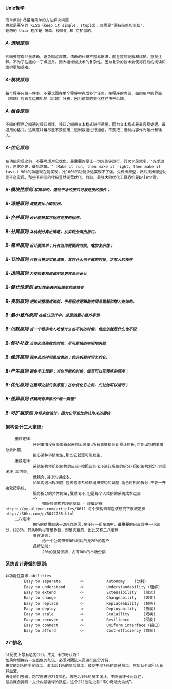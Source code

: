 #### Unix哲学 
    简单原则:尽量用简单的方法解决问题
    也就是著名的 KISS（keep it simple, stupid），意思是"保持简单和笨拙"。
    理想的 Unix 程序是 简单，模块化 和 可扩展的。
    
##### A-清晰原则
    代码要写得尽量清晰，避免晦涩难懂。清晰的代码不容易崩溃，而且容易理解和维护。重视注释。不为了性能的一丁点提升，而大幅增加技术的复杂性，因为复杂的技术会使得日后的阅读和维护更加艰难。

##### A-模块原则
    每个程序只做一件事，不要试图在单个程序中完成多个任务。在程序的内部，面向用户的界面（前端）应该与运算机制（后端）分离，因为前端的变化往往快于后端。

##### A-组合原则
    不同的程序之间通过接口相连。接口之间用文本格式进行通信，因为文本格式是最容易处理、最通用的格式。这就意味着尽量不要使用二进制数据进行通信，不要把二进制内容作为输出和输入。

##### A-优化原则
    在功能实现之前，不要考虑对它优化。最重要的是让一切先能够运行，其次才是效率。"先求运行，再求正确，最后求快。"（Make it run, then make it right, then make it fast.）90%的功能现在能实现，比100%的功能永远实现不了强。先做出原型，然后找出哪些功能不必实现，那些不用写的代码显然无需优化。目前，最强大的优化工具恐怕是Delete键。
    
##### B-模块性原则 `写简单的，通过干净的接口可被连接的部件；`
##### B-清楚原则 `清楚要比小聪明好。`
##### B-合并原则 `设计能被其它程序连接的程序。`
##### B-分离原则 `从机制分离出策略，从实现分离出接口。`
##### B-简单原则 `设计要简单；只有当你需要的时候，增加复杂性；`
##### B-节俭原则 `只有当被证实是清晰，其它什么也不做的时候，才写大的程序`
##### B-透明原则 `为使检查和调试明显更容易而设计`
##### B-健壮性原则 `健壮性是透明和简单的追随者`
##### B-表现原则 `把知识整理成资料，于是程序逻辑能变得易理解和精力充沛的。`
##### B-最小意外原则 `在接口设计中，总是做最小意外事情`
##### B-沉默原则 `当一个程序令人吃惊什么也不说的时候，他应该就是什么也不说`
##### B-修补补救 `当你必须失败的时候，尽可能快的吵闹地失败`
##### B-经济原则 `程序员的时间是宝贵的；优先机器时间节约它。`
##### B-产生原则 `避免手工堆砌；当你可能的时候，编写可以写程序的程序；`
##### B-优化原则 `在雕琢之前先有原型；在你优化它之前，先让他可以运行；`
##### B-差异原则 `怀疑所有声称的“唯一真理“`
##### B-可扩展原则 `为将来做设计，因为它可能比你认为来的要快`
    
#### 架构设计三大定律:
    	墨菲定律:
    			任何事情没有表面看起来那么简单,所有事情都会比预计的长,可能出错的事情总会出错,
    			担心某种事情发生,那么它就更可能发生.
    	康威定律:
    			系统架构师组织架构的反应-按照业务闭环进行系统的拆分/组织架构划分,实现闭环,高内聚,
    			低耦合,减少沟通成本.
    			如果沟通出现问题-应该考虑系统和组织架构的调整-适合时机的拆分,不要一开始就把系统,
    			服务拆分的非常的细,虽然闭环,但是每个人维护的系统成本过高 .
    			=>
    				微服务架构的理论基础 - 康威定律 https://yq.aliyun.com/articles/8611 每个架构师都应该研究下康威定律 http://36kr.com/p/5042735.html	
    	二八定律:
    			80%的结果取决于20%的原因,在任何一组东西中，最重要的只占其中一小部分，约20%，其余80%尽管是多数，却是次要的，因此又称二八定律
    			贵宾法则:
    			    给一个公司带来80%利润的是20%的客户
    			品牌法则:
                    20%的强势品牌，占有80%的市场份额
                    
#### 系统设计遵循的原则:			
    非功能性需求-abilities
    		Easy to separate		->			Autonomy	(分割)
    		Easy to understand		->			Understandability (理解)
    		Easy to extend			->			Extensibility	(继承)
    		Easy to change			->			Changeability	(改变)
    		Easy to replace			->			Replaceability	(替换)
    		Easy to deploy			->			Deployability	(施展)
    		Easy to scale			->			Scalaility		(规模)
    		Easy to recover			->			Resilience		(回收)
    		Easy to connect			->			Uniform interface (接口)
    		Easy to afford			->			Cost-efficiency (效率)    
    		
#### 271排名 
    GE历史上最有名的CEO，杰克·韦尔奇认为： 
    如果你想拥有一支出色的队伍，必须对团队人员进行区分对待，
    重奖前20%的明星员工，淘汰后10%的落后员工，鼓励中间70%的普通员工，然后从外部引入新鲜血液，
    再让他们去跑，跑完再进行271排名，再把后10%的员工淘汰，不断循环长此以往，
    最后就会拥有一支业内最强悍的队伍。这个271划法史称“韦尔奇活力曲线”。